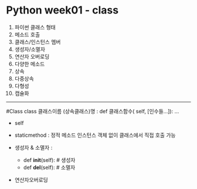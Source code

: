 Python week01 - class
=====================
1. 파이썬 클래스 형태 
2. 메소드 호출
3. 클래스/인스턴스 멤버 
4. 생성자/소멸자
5. 연산자 오버로딩 
6. 다양한 메소드 
7. 상속
8. 다중상속
9. 다형성 
10. 캡슐화
---

#Class
    class 클래스이름 (상속클래스)명 :
        def 클래스함수( self, [인수들...]):
        ...

- self
- staticmethod : 정적 메소드 인스턴스 객체 없이 클래스에서 직접 호출 가능
- 생성자 & 소멸자 : 
    - def __init__(self): # 생성자
    - def __del__(self): # 소멸자
    
- 연산자오버로딩
    